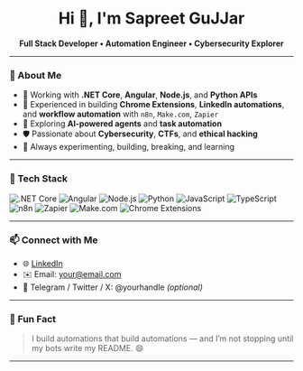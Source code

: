 <h1 align="center">Hi 👋, I'm Sapreet GuJJar</h1>

<p align="center">
  <b>Full Stack Developer • Automation Engineer • Cybersecurity Explorer</b>
</p>

---

### 🚀 About Me

- 💼 Working with **.NET Core**, **Angular**, **Node.js**, and **Python APIs**
- 🧩 Experienced in building **Chrome Extensions**, **LinkedIn automations**, and **workflow automation** with `n8n`, `Make.com`, `Zapier`
- 🤖 Exploring **AI-powered agents** and **task automation**
- 🛡️ Passionate about **Cybersecurity**, **CTFs**, and **ethical hacking**
- 🧠 Always experimenting, building, breaking, and learning

---

### 🧰 Tech Stack

![.NET Core](https://img.shields.io/badge/.NET_Core-512BD4?style=flat&logo=dotnet&logoColor=white)
![Angular](https://img.shields.io/badge/Angular-DD0031?style=flat&logo=angular&logoColor=white)
![Node.js](https://img.shields.io/badge/Node.js-339933?style=flat&logo=node.js&logoColor=white)
![Python](https://img.shields.io/badge/Python-3776AB?style=flat&logo=python&logoColor=white)
![JavaScript](https://img.shields.io/badge/JavaScript-F7DF1E?style=flat&logo=javascript&logoColor=black)
![TypeScript](https://img.shields.io/badge/TypeScript-007ACC?style=flat&logo=typescript&logoColor=white)
![n8n](https://img.shields.io/badge/n8n-000000?style=flat&logo=n8n&logoColor=orange)
![Zapier](https://img.shields.io/badge/Zapier-FF4A00?style=flat&logo=zapier&logoColor=white)
![Make.com](https://img.shields.io/badge/Make-4B32C3?style=flat&logo=make&logoColor=white)
![Chrome Extensions](https://img.shields.io/badge/Chrome_Extensions-4285F4?style=flat&logo=google-chrome&logoColor=white)

---

### 📫 Connect with Me

- 🌐 [LinkedIn](https://linkedin.com/in/your-link)  
- ✉️ Email: [your@email.com](mailto:your@email.com)  
- 💬 Telegram / Twitter / X: @yourhandle *(optional)*

---

### 🧠 Fun Fact

> I build automations that build automations — and I’m not stopping until my bots write my README. 😄

---
